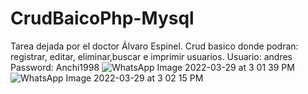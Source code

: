 # CrudBaicoPhp-Mysql
Tarea dejada por el doctor Álvaro Espinel.
Crud basico donde podran: registrar, editar, eliminar,buscar e imprimir usuarios.
Usuario: andres
Password: Anchi1998
![WhatsApp Image 2022-03-29 at 3 01 39 PM](https://user-images.githubusercontent.com/101218453/160697342-fa3cf596-3ff2-4b3a-b6d7-ee46dbcf11f3.jpeg)
![WhatsApp Image 2022-03-29 at 3 02 15 PM](https://user-images.githubusercontent.com/101218453/160697339-092dbf17-ec85-4525-9ef6-39b75e548c1c.jpeg)

